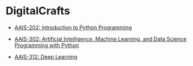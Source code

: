 # DigitalCrafts 


- [AAIS-202: Introduction to Python Programming](/module1/index.md)

- [AAIS-302: Artificial Intelligence, Machine Learning, and Data Science Programming with Python](week2/index.md)

- [AAIS-312: Deep Learning](week3/index.md)

<!-- 
- [Week 4 - JavaScript, HTML Manipulation, Events, Callbacks](week4/index.md)

- [Week 5 - REST API, Promises](week5/index.md) 
- [Week 6 - UI Project Week]
- [Week 7 - Node](week7/index.md)

- [Week 8 - Database](week8/index.md)

- [Week 9 - Backend Project Week]
- [Week 10 - React](week11/index.md)
- [Week 11 - Career Week]
- [Week 12 - Redux](week12/index.md)
- [Week 13 - Advanced Week](week13/index.md)
--> 

